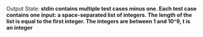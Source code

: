 Output State: **stdin contains multiple test cases minus one. Each test case contains one input: a space-separated list of integers. The length of the list is equal to the first integer. The integers are between 1 and 10^9, t is an integer**